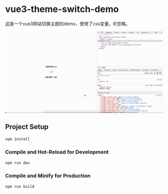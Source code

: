 # vue3-theme-switch-demo

这是一个vue3网站切换主题的demo，使用了css变量，IE忽略。

![](./test3.gif)

## Project Setup

```sh
npm install
```

### Compile and Hot-Reload for Development

```sh
npm run dev
```

### Compile and Minify for Production

```sh
npm run build
```
